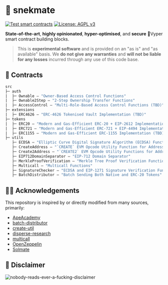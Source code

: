 # 🐍 snekmate

[![Test smart contracts](https://github.com/pcaversaccio/snekmate/actions/workflows/test-contracts.yml/badge.svg)](https://github.com/pcaversaccio/snekmate/actions/workflows/test-contracts.yml)
[![License: AGPL v3](https://img.shields.io/badge/License-AGPL%20v3-blue.svg)](https://www.gnu.org/licenses/agpl-3.0)

**State-of-the-art**, **highly opinionated**, **hyper-optimised**, and **secure** 🐍Vyper smart contract building blocks.

> This is **experimental software** and is provided on an "as is" and "as available" basis. We **do not give any warranties** and **will not be liable for any losses** incurred through any use of this code base.

## 📜 Contracts

```ml
src
├─ auth
|  ├─ Ownable — "Owner-Based Access Control Functions"
|  ├─ Ownable2Step — "2-Step Ownership Transfer Functions"
|  ├─ AccessControl — "Multi-Role-Based Access Control Functions (TBD)"
├─ extensions
|  ├─ ERC4626 — "ERC-4626 Tokenised Vault Implementation (TBD)"
├─ tokens
|  ├─ ERC20 — "Modern and Gas-Efficient ERC-20 + EIP-2612 Implementation"
|  ├─ ERC721 — "Modern and Gas-Efficient ERC-721 + EIP-4494 Implementation"
|  ├─ ERC1155 — "Modern and Gas-Efficient ERC-1155 Implementation (TBD)"
├─ utils
   ├─ ECDSA — "Elliptic Curve Digital Signature Algorithm (ECDSA) Functions"
   ├─ CreateAddress — "`CREATE` EVM Opcode Utility Function for Address Calculation"
   ├─ Create2Address — "`CREATE2` EVM Opcode Utility Functions for Address Calculations"
   ├─ EIP712DomainSeparator — "EIP-712 Domain Separator"
   ├─ MerkleProofVerification — "Merkle Tree Proof Verification Functions"
   ├─ Multicall — "Multicall Functions"
   ├─ SignatureChecker — "ECDSA and EIP-1271 Signature Verification Function"
   ├─ BatchDistributor — "Batch Sending Both Native and ERC-20 Tokens"
```

## 🙏🏼 Acknowledgements

This repository is inspired by or directly modified from many sources, primarily:

- [ApeAcademy](https://github.com/ApeAcademy)
- [batch-distributor](https://github.com/pcaversaccio/batch-distributor)
- [create-util](https://github.com/pcaversaccio/create-util)
- [disperse-research](https://github.com/banteg/disperse-research)
- [multicall](https://github.com/mds1/multicall)
- [OpenZeppelin](https://github.com/OpenZeppelin/openzeppelin-contracts)
- [Solmate](https://github.com/transmissions11/solmate)

## 💢 Disclaimer

![nobody-reads-ever-a-fucking-disclaimer](https://user-images.githubusercontent.com/25297591/167394075-1813e258-3b03-4bc8-9305-69126a07d57e.png)
